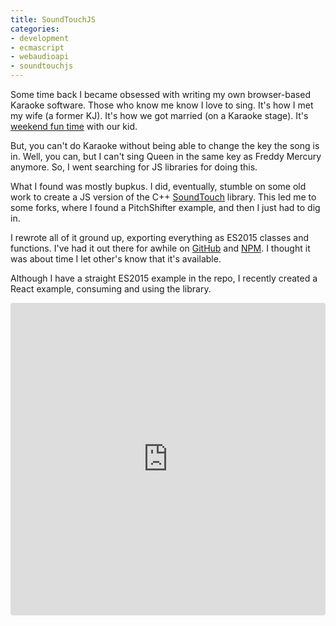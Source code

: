 ```yaml
---
title: SoundTouchJS
categories:
- development
- ecmascript
- webaudioapi
- soundtouchjs
---
```

Some time back I became obsessed with writing my own browser-based Karaoke software. Those who know me know I love to sing. It's how I met my wife (a former KJ). It's how we got married (on a Karaoke stage). It's [weekend fun time](https://www.youtube.com/channel/UC42Nrsga5KEa9Wy3ftLnZ8g) with our kid.

But, you can't do Karaoke without being able to change the key the song is in. Well, you can, but I can't sing Queen in the same key as Freddy Mercury anymore. So, I went searching for JS libraries for doing this.

What I found was mostly bupkus. I did, eventually, stumble on some old work to create a JS version of the C++ [SoundTouch](https://www.surina.net/soundtouch/) library. This led me to some forks, where I found a PitchShifter example, and then I just had to dig in.

I rewrote all of it ground up, exporting everything as ES2015 classes and functions. I've had it out there for awhile on [GitHub](https://github.com/cutterbl/SoundTouchJS) and [NPM](https://www.npmjs.com/package/soundtouchjs). I thought it was about time I let other's know that it's available.

Although I have a straight ES2015 example in the repo, I recently created a React example, consuming and using the library.

<iframe
     src="https://codesandbox.io/embed/soundtouchjs-with-react-qdci0?fontsize=14&hidenavigation=1&theme=dark"
     style="width:100%; height:500px; border:0; border-radius: 4px; overflow:hidden;"
     title="SoundTouchJS with React"
     allow="geolocation; microphone; camera; midi; vr; accelerometer; gyroscope; payment; ambient-light-sensor; encrypted-media; usb"
     sandbox="allow-modals allow-forms allow-popups allow-scripts allow-same-origin"
   ></iframe>